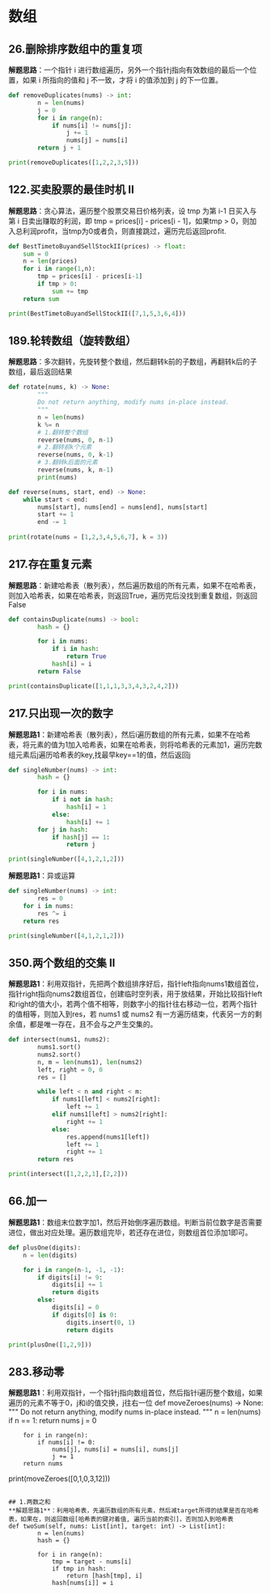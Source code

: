 # 数组 
## 26.删除排序数组中的重复项
**解题思路**：一个指针 i 进行数组遍历，另外一个指针j指向有效数组的最后一个位置，如果 i 所指向的值和 j 不一致，才将 i 的值添加到 j 的下一位置。
```Python
def removeDuplicates(nums) -> int:
        n = len(nums)
        j = 0
        for i in range(n):
            if nums[i] != nums[j]:
                j += 1
                nums[j] = nums[i]
        return j + 1

print(removeDuplicates([1,2,2,3,5]))
```

## 122.买卖股票的最佳时机 II
**解题思路**：贪心算法，遍历整个股票交易日价格列表，设 tmp 为第 i-1 日买入与第 i 日卖出赚取的利润，即 tmp = prices[i] - prices[i - 1]，如果tmp > 0，则加入总利润profit，当tmp为0或者负，则直接跳过，遍历完后返回profit.
```Python
def BestTimetoBuyandSellStockII(prices) -> float:
    sum = 0
    n = len(prices)
    for i in range(1,n):
        tmp = prices[i] - prices[i-1]
        if tmp > 0:
            sum += tmp
    return sum

print(BestTimetoBuyandSellStockII([7,1,5,3,6,4]))
```

## 189.轮转数组（旋转数组）
**解题思路**：多次翻转，先旋转整个数组，然后翻转k前的子数组，再翻转k后的子数组，最后返回结果
```Python
def rotate(nums, k) -> None:
        """
        Do not return anything, modify nums in-place instead.
        """
        n = len(nums)
        k %= n
        # 1.翻转整个数组
        reverse(nums, 0, n-1)
        # 2.翻转前k个元素
        reverse(nums, 0, k-1)
        # 3.翻转k后面的元素
        reverse(nums, k, n-1)
        print(nums)

def reverse(nums, start, end) -> None:
    while start < end:
        nums[start], nums[end] = nums[end], nums[start]
        start += 1
        end -= 1
        
print(rotate(nums = [1,2,3,4,5,6,7], k = 3))   
```

## 217.存在重复元素
**解题思路**：新建哈希表（散列表），然后遍历数组的所有元素，如果不在哈希表，则加入哈希表，如果在哈希表，则返回True，遍历完后没找到重复数组，则返回False
```Python
def containsDuplicate(nums) -> bool:
        hash = {}

        for i in nums:
            if i in hash:
                return True
            hash[i] = i
        return False

print(containsDuplicate([1,1,1,3,3,4,3,2,4,2]))  
```

## 217.只出现一次的数字
**解题思路1**：新建哈希表（散列表），然后i遍历数组的所有元素，如果不在哈希表，将元素的值为1加入哈希表，如果在哈希表，则将哈希表的元素加1，遍历完数组元素后j遍历哈希表的key,找最早key==1的值，然后返回j
```Python
def singleNumber(nums) -> int:
        hash = {}

        for i in nums:
            if i not in hash:
                hash[i] = 1
            else:
                hash[i] += 1        
        for j in hash:
            if hash[j] == 1:
                return j

print(singleNumber([4,1,2,1,2])) 
```

**解题思路1**：异或运算
```Python
def singleNumber(nums) -> int:
        res = 0
    for i in nums:
        res ^= i
    return res

print(singleNumber([4,1,2,1,2])) 
```

## 350.两个数组的交集 II
**解题思路1**：利用双指针，先把两个数组排序好后，指针left指向nums1数组首位，指针right指向nums2数组首位，创建临时空列表，用于放结果，开始比较指针left和right的值大小，若两个值不相等，则数字小的指针往右移动一位，若两个指针的值相等，则加入到res，若 nums1 或 nums2 有一方遍历结束，代表另一方的剩余值，都是唯一存在，且不会与之产生交集的。
```Python
def intersect(nums1, nums2):
        nums1.sort()
        nums2.sort()
        n, m = len(nums1), len(nums2)
        left, right = 0, 0
        res = []

        while left < n and right < m:
            if nums1[left] < nums2[right]:
                left += 1
            elif nums1[left] > nums2[right]:
                right += 1
            else:
                res.append(nums1[left])
                left += 1
                right += 1
        return res

print(intersect([1,2,2,1],[2,2]))
```

## 66.加一
**解题思路1**：数组末位数字加1，然后开始倒序遍历数组。判断当前位数字是否需要进位，做出对应处理。遍历数组完毕，若还存在进位，则数组首位添加1即可。
```Python
def plusOne(digits):
    n = len(digits)

    for i in range(n-1, -1, -1):
        if digits[i] != 9:
            digits[i] += 1
            return digits
        else:
            digits[i] = 0
            if digits[0] is 0:
                digits.insert(0, 1)
                return digits

print(plusOne([1,2,9]))
```

## 283.移动零
**解题思路1**：利用双指针，一个指针j指向数组首位，然后指针i遍历整个数组，如果遍历的元素不等于0，j和i的值交换，j往右一位
def moveZeroes(nums) -> None:
        """
        Do not return anything, modify nums in-place instead.
        """
        n = len(nums)
        if n == 1: return nums
        j = 0

        for i in range(n):
            if nums[i] != 0:
                nums[j], nums[i] = nums[i], nums[j]
                j += 1
        return nums
print(moveZeroes([0,1,0,3,12]))
```

## 1.两数之和
**解题思路1**：利用哈希表，先遍历数组的所有元素，然后减target所得的结果是否在哈希表，如果在，则返回数组[哈希表的键对着值, 遍历当前的索引]，否则加入到哈希表
def twoSum(self, nums: List[int], target: int) -> List[int]:
        n = len(nums)
        hash = {}

        for i in range(n):
            tmp = target - nums[i]
            if tmp in hash:
                return [hash[tmp], i]
            hash[nums[i]] = i
```
